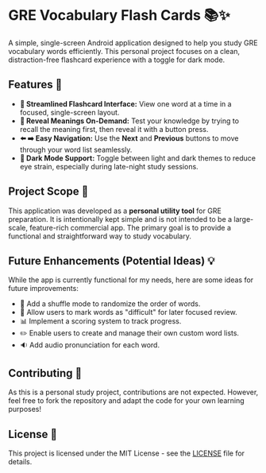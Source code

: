 # GRE Vocabulary Flash Cards 📚✨

A simple, single-screen Android application designed to help you study GRE vocabulary words efficiently. This personal project focuses on a clean, distraction-free flashcard experience with a toggle for dark mode.

## Features 🚀

*   **📇 Streamlined Flashcard Interface:** View one word at a time in a focused, single-screen layout.
*   **🤔 Reveal Meanings On-Demand:** Test your knowledge by trying to recall the meaning first, then reveal it with a button press.
*   **⬅️ ➡️ Easy Navigation:** Use the **Next** and **Previous** buttons to move through your word list seamlessly.
*   **🌙 Dark Mode Support:** Toggle between light and dark themes to reduce eye strain, especially during late-night study sessions.

## Project Scope 🎯

This application was developed as a **personal utility tool** for GRE preparation. It is intentionally kept simple and is not intended to be a large-scale, feature-rich commercial app. The primary goal is to provide a functional and straightforward way to study vocabulary.

## Future Enhancements (Potential Ideas) 💡

While the app is currently functional for my needs, here are some ideas for future improvements:
*   🔀 Add a shuffle mode to randomize the order of words.
*   🎯 Allow users to mark words as "difficult" for later focused review.
*   📊 Implement a scoring system to track progress.
*   ✏️ Enable users to create and manage their own custom word lists.
*   🔉 Add audio pronunciation for each word.

## Contributing 🤝

As this is a personal study project, contributions are not expected. However, feel free to fork the repository and adapt the code for your own learning purposes!

## License 📄

This project is licensed under the MIT License - see the [LICENSE](LICENSE) file for details.
